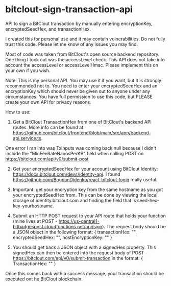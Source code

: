 # bitclout-sign-transaction-api
API to sign a BitClout transaction by manually entering encryptionKey, encryptedSeedHex, and transactionHex.

I created this for personal use and it may contain vulnerabilities. Do not fully trust this code. Please let me know of any issues you may find.

Most of code was taken from BitClout's open source backend repository. One thing I took out was the accessLevel check. This API does not take into account the accessLevel or accessLevelHmac. Please implement this on your own if you wish.

Note: This is my personal API. You may use it if you want, but it is strongly recommended not to. You need to enter your encryptedSeedHex and an encryptionKey which should never be given out to anyone under any circumstances. You have full permission to use this code, but PLEASE create your own API for privacy reasons.

How to use:

1) Get a BitClout TransactionHex from one of BitClout's backend API routes. More info can be found at https://github.com/bitclout/frontend/blob/main/src/app/backend-api.service.ts.

One error I ran into was TxInputs was coming back null because I didn't include the "MinFeeRateNanosPerKB" field when calling POST on https://bitclout.com/api/v0/submit-post

2) Get your encryptedSeedHex for your account using BitClout Identity: https://docs.bitclout.com/devs/identity-api. I found https://github.com/BogdanDidenko/react-bitclout-login really useful.

3) Important: get your encryption key from the same hostname as you got your encryptedSeedHex from. This can be done by viewing the local storage of identity.bitclout.com and finding the field that is seed-hex-key-yourhostname.

4) Submit an HTTP POST request to your API route that holds your function (mine lives at POST - https://us-central1-bitbadgespost.cloudfunctions.net/api/sign). The request body should be a JSON object in the following format: 
{
  transactionHex: "",
  encryptedSeedHex: "",
  hostEncryptionKey: ""
}

5) You should get back a JSON object with a signedHex property. This signedHex can then be entered into the request body of POST - https://bitclout.com/api/v0/submit-transaction in the format:
{
  TransactionHex: ""
}

Once this comes back with a success message, your transaction should be executed ont he BitClout blockchain.
